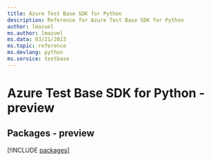 ```yaml
---
title: Azure Test Base SDK for Python
description: Reference for Azure Test Base SDK for Python
author: lmazuel
ms.author: lmazuel
ms.data: 03/21/2023
ms.topic: reference
ms.devlang: python
ms.service: testbase
---
```

# Azure Test Base SDK for Python - preview
## Packages - preview
[!INCLUDE [packages](test-base-index.md)]